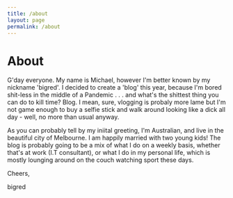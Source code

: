 ```yaml
---
title: /about
layout: page
permalink: /about
---
```


# About

G'day everyone. My name is Michael, however I'm better known by my nickname 'bigred'. I decided to create a 'blog' this year, because I'm bored shit-less in the middle of a Pandemic . . . and what's the shittest thing you can do to kill time? Blog. I mean, sure, vlogging is probaly more lame but I'm not game enough to buy a selfie stick and walk around looking like a dick all day - well, no more than usual anyway.  
  

As you can probably tell by my iniital greeting, I'm Australian, and live in the beautiful city of Melbourne. I am happily married with two young kids! The blog is probably going to be a mix of what I do on a weekly basis, whether that's at work (I.T consultant), or what I do in my personal life, which is mostly lounging around on the couch watching sport these days.  
  

Cheers,  
  

bigred
